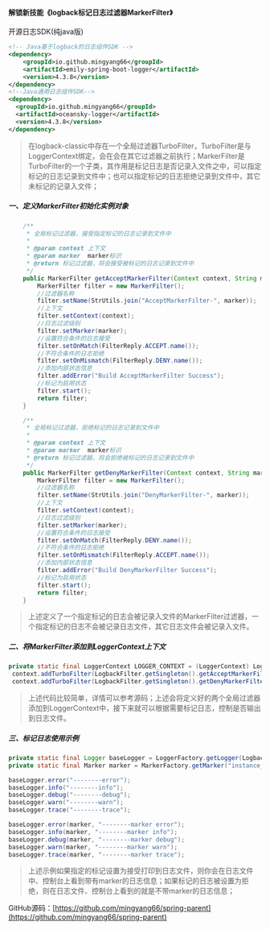 #### 解锁新技能《logback标记日志过滤器MarkerFilter》

开源日志SDK(纯java版)

```xml
<!-- Java基于logback的日志组件SDK -->
<dependency>
    <groupId>io.github.mingyang66</groupId>
    <artifactId>emily-spring-boot-logger</artifactId>
    <version>4.3.8</version>
</dependency>
<!--Java通用日志组件SDK-->
<dependency>
  <groupId>io.github.mingyang66</groupId>
  <artifactId>oceansky-logger</artifactId>
  <version>4.3.8</version>
</dependency>
```



> 在logback-classic中存在一个全局过滤器TurboFilter，TurboFilter是与LoggerContext绑定，会在会在其它过滤器之前执行；MarkerFilter是TurboFilter的一个子类，其作用是标记日志是否记录入文件之中，可以指定标记的日志记录到文件中；也可以指定标记的日志拒绝记录到文件中，其它未标记的记录入文件；

##### 一、定义MarkerFilter初始化实例对象

```java
    /**
     * 全局标记过滤器，接受指定标记的日志记录到文件中
     *
     * @param context 上下文
     * @param marker  marker标识
     * @return 标记过滤器，将会接受被标记的日志记录到文件中
     */
    public MarkerFilter getAcceptMarkerFilter(Context context, String marker) {
        MarkerFilter filter = new MarkerFilter();
        //过滤器名称
        filter.setName(StrUtils.join("AcceptMarkerFilter-", marker));
        //上下文
        filter.setContext(context);
        //日志过滤级别
        filter.setMarker(marker);
        //设置符合条件的日志接受
        filter.setOnMatch(FilterReply.ACCEPT.name());
        //不符合条件的日志拒绝
        filter.setOnMismatch(FilterReply.DENY.name());
        //添加内部状态信息
        filter.addError("Build AcceptMarkerFilter Success");
        //标记为启用状态
        filter.start();
        return filter;
    }

    /**
     * 全局标记过滤器，拒绝标记的日志记录到文件中
     *
     * @param context 上下文
     * @param marker  marker标识
     * @return 标记过滤器，将会拒绝被标记的日志记录到文件中
     */
    public MarkerFilter getDenyMarkerFilter(Context context, String marker) {
        MarkerFilter filter = new MarkerFilter();
        //过滤器名称
        filter.setName(StrUtils.join("DenyMarkerFilter-", marker));
        //上下文
        filter.setContext(context);
        //日志过滤级别
        filter.setMarker(marker);
        //设置符合条件的日志接受
        filter.setOnMatch(FilterReply.DENY.name());
        //不符合条件的日志拒绝
        filter.setOnMismatch(FilterReply.ACCEPT.name());
        //添加内部状态信息
        filter.addError("Build DenyMarkerFilter Success");
        //标记为启用状态
        filter.start();
        return filter;
    }
```

> 上述定义了一个指定标记的日志会被记录入文件的MarkerFilter过滤器，一个指定标记的日志不会被记录日志文件，其它日志文件会被记录入文件。

##### 二、将MarkerFilter添加到LoggerContext上下文

```java
private static final LoggerContext LOGGER_CONTEXT = (LoggerContext) LoggerFactory.getILoggerFactory();
 context.addTurboFilter(LogbackFilter.getSingleton().getAcceptMarkerFilter(context, marker));
 context.addTurboFilter(LogbackFilter.getSingleton().getDenyMarkerFilter(context, marker));
```

> 上述代码比较简单，详情可以参考源码；上述会将定义好的两个全局过滤器添加到LoggerContext中，接下来就可以根据需要标记日志，控制是否输出到日志文件。

##### 三、标记日志使用示例

```java
private static final Logger baseLogger = LoggerFactory.getLogger(LogbackController.class);
private static final Marker marker = MarkerFactory.getMarker("instance_marker");

baseLogger.error("--------error");
baseLogger.info("--------info");
baseLogger.debug("--------debug");
baseLogger.warn("--------warn");
baseLogger.trace("--------trace");

baseLogger.error(marker, "--------marker error");
baseLogger.info(marker, "--------marker info");
baseLogger.debug(marker, "--------marker debug");
baseLogger.warn(marker, "--------marker warn");
baseLogger.trace(marker, "--------marker trace");
```

> 上述示例如果指定的标记设置为接受打印到日志文件，则你会在日志文件中、控制台上看到带有marker的日志信息；如果标记的日志被设置为拒绝，则在日志文件、控制台上看到的就是不带marker的日志信息；



GitHub源码：[https://github.com/mingyang66/spring-parent](https://github.com/mingyang66/spring-parent)

